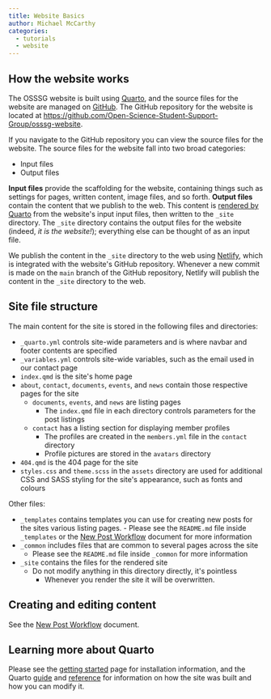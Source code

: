 ```yaml
---
title: Website Basics
author: Michael McCarthy
categories:
  - tutorials
  - website
---
```


## How the website works

The OSSSG website is built using [Quarto](https://quarto.org), and the source files for the website are managed on [GitHub](https://github.com). The GitHub repository for the website is located at <https://github.com/Open-Science-Student-Support-Group/osssg-website>.

If you navigate to the GitHub repository you can view the source files for the website. The source files for the website fall into two broad categories:

- Input files
- Output files

**Input files** provide the scaffolding for the website, containing things such as settings for pages, written content, image files, and so forth. **Output files** contain the content that we publish to the web. This content is [rendered by Quarto](https://quarto.org/docs/websites/publishing-websites.html) from the website's input input files, then written to the `_site` directory. The `_site` directory contains the output files for the website (indeed, *it is the website!*); everything else can be thought of as an input file.

We publish the content in the `_site` directory to the web using [Netlify](https://www.netlify.com/), which is integrated with the website's GitHub repository. Whenever a new commit is made on the `main` branch of the GitHub repository, Netlify will publish the content in the `_site` directory to the web.

## Site file structure

The main content for the site is stored in the following files and directories:

- `_quarto.yml` controls site-wide parameters and is where navbar and footer contents are specified
- `_variables.yml` controls site-wide variables, such as the email used in our contact page
- `index.qmd` is the site's home page
- `about`, `contact`, `documents`, `events`, and `news` contain those respective pages for the site
  - `documents`, `events`, and `news` are listing pages
      - The `index.qmd` file in each directory controls parameters for the post listings
  - `contact` has a listing section for displaying member profiles
      - The profiles are created in the `members.yml` file in the `contact` directory
      - Profile pictures are stored in the `avatars` directory
- `404.qmd` is the 404 page for the site
- `styles.css` and `theme.scss` in the `assets` directory are used for additional CSS and SASS styling for the site's appearance, such as fonts and colours

Other files:

- `_templates` contains templates you can use for creating new posts for the sites various listing pages.     - Please see the `README.md` file inside `_templates` or the [New Post Workflow](/documents/posts/new-post-workflow) document for more information
- `_common` includes files that are common to several pages across the site
    - Please see the `README.md` file inside `_common` for more information
- `_site` contains the files for the rendered site
    - Do not modify anything in this directory directly, it's pointless
        - Whenever you render the site it will be overwritten. 

## Creating and editing content

See the [New Post Workflow](/documents/posts/new-post-workflow) document.

## Learning more about Quarto

Please see the [getting started](https://quarto.org/docs/get-started/) page for installation information, and the Quarto [guide](https://quarto.org/docs/guide/) and [reference](https://quarto.org/docs/reference/) for information on how the site was built and how you can modify it.
